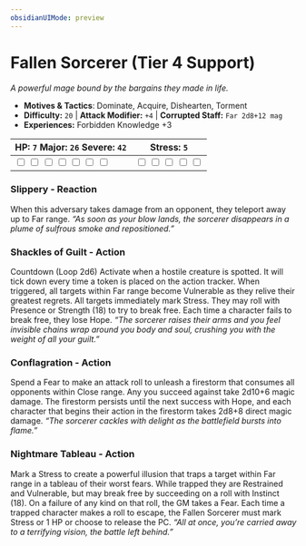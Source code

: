 ```yaml
---
obsidianUIMode: preview
---
```

# Fallen Sorcerer (Tier 4 Support)

*A powerful mage bound by the bargains they made in life.*

- **Motives & Tactics**: Dominate, Acquire, Dishearten, Torment
- **Difficulty:** `20` | **Attack Modifier:** `+4` | **Corrupted Staff:** `Far 2d8+12 mag`
- **Experiences:** Forbidden Knowledge +3

| HP: `7` Major: `26` Severe: `42` | Stress: `5` |
|--|--|
|  <input type="checkbox" unchecked id="ecc5545c"> <input type="checkbox" unchecked id="15773e59"> <input type="checkbox" unchecked id="3ee22f33"> <input type="checkbox" unchecked id="4ea58ac9"> <input type="checkbox" unchecked id="9f089b44"> <input type="checkbox" unchecked id="421067e0"> <input type="checkbox" unchecked id="9073d03d"> |  <input type="checkbox" unchecked id="7bcb54ae"> <input type="checkbox" unchecked id="f93618af"> <input type="checkbox" unchecked id="2662d8ca"> <input type="checkbox" unchecked id="a9c5e3c6"> <input type="checkbox" unchecked id="e8ab0c91"> |

### Slippery - Reaction

When this adversary takes damage from an opponent, they teleport away up to Far range. *“As soon as your blow lands, the sorcerer disappears in a plume of sulfrous smoke and repositioned.”*

### Shackles of Guilt - Action

Countdown (Loop 2d6) Activate when a hostile creature is spotted. It will tick down every time a token is placed on the action tracker. When triggered, all targets within Far range become Vulnerable as they relive their greatest regrets. All targets immediately mark Stress. They may roll with Presence or Strength (18) to try to break free. Each time a character fails to break free, they lose Hope. *“The sorcerer raises their arms and you feel invisible chains wrap around you body and soul, crushing you with the weight of all your guilt.”*

### Conflagration - Action

Spend a Fear to make an attack roll to unleash a firestorm that consumes all opponents within Close range. Any you succeed against take 2d10+6 magic damage. The firestorm persists until the next success with Hope, and each character that begins their action in the firestorm takes 2d8+8 direct magic damage. *“The sorcerer cackles with delight as the battlefield bursts into flame.”*

### Nightmare Tableau - Action

Mark a Stress to create a powerful illusion that traps a target within Far range in a tableau of their worst fears. While trapped they are Restrained and Vulnerable, but may break free by succeeding on a roll with Instinct (18). On a failure of any kind on that roll, the GM takes a Fear. Each time a trapped character makes a roll to escape, the Fallen Sorcerer must mark Stress or 1 HP or choose to release the PC. *“All at once, you’re carried away to a terrifying vision, the battle left behind.”*


